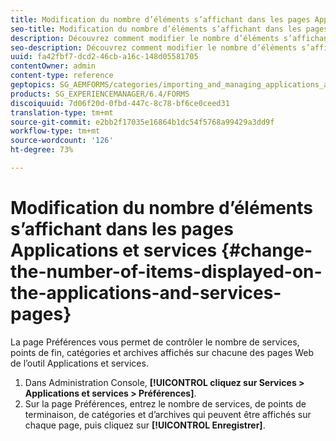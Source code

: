 ```yaml
---
title: Modification du nombre d’éléments s’affichant dans les pages Applications et services
seo-title: Modification du nombre d’éléments s’affichant dans les pages Applications et services
description: Découvrez comment modifier le nombre d’éléments s’affichant dans les pages Applications et services.
seo-description: Découvrez comment modifier le nombre d’éléments s’affichant dans les pages Applications et services.
uuid: fa42fbf7-dcd2-46cb-a16c-148d05581705
contentOwner: admin
content-type: reference
geptopics: SG_AEMFORMS/categories/importing_and_managing_applications_and_archives
products: SG_EXPERIENCEMANAGER/6.4/FORMS
discoiquuid: 7d06f20d-0fbd-447c-8c78-bf6ce0ceed31
translation-type: tm+mt
source-git-commit: e2bb2f17035e16864b1dc54f5768a99429a3dd9f
workflow-type: tm+mt
source-wordcount: '126'
ht-degree: 73%

---
```



# Modification du nombre d’éléments s’affichant dans les pages Applications et services {#change-the-number-of-items-displayed-on-the-applications-and-services-pages}

La page Préférences vous permet de contrôler le nombre de services, points de fin, catégories et archives affichés sur chacune des pages Web de l’outil Applications et services.

1. Dans Administration Console, **[!UICONTROL cliquez sur Services > Applications et services > Préférences]**.
1. Sur la page Préférences, entrez le nombre de services, de points de terminaison, de catégories et d’archives qui peuvent être affichés sur chaque page, puis cliquez sur **[!UICONTROL Enregistrer]**.

